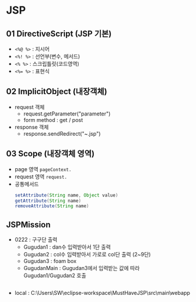 # JSP

## 01 DirectiveScript (JSP 기본)
+ `<%@ %>` : 지시어
+ `<%! %>` : 선언부(변수, 메서드)
+ `<% %>`  : 스크립틀릿(코드영역)
+ `<%= %>` : 표현식

## 02 ImplicitObject (내장객체)
+ request 객체
  + request.getParameter("parameter")
  + form method : get / post
+ response 객체
  + response.sendRedirect("~.jsp")

## 03 Scope (내장객체 영역)
  + page 영역 `pageContext.`
  + request 영역 `request.`
  + 공통메서드
    ```java
    setAttribute(String name, Object value)
    getAttribute(String name)
    removeAttribute(String name)
    ```
## JSPMission
  + 0222 : 구구단 출력
    + Gugudan1 : dan수 입력받아서 1단 출력
    + Gugudan2 : col수 입력받아서 가로로 col단 출력 (2~9단)
    + Gugudan3 : foam box
    + GugudanMain : Gugudan3에서 입력받는 값에 따라 Gugudan1/Gugudan2 호출
    
##
+ local : C:\Users\SW\eclipse-workspace\MustHaveJSP\src\main\webapp
